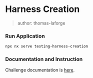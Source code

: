 # Harness Creation

> author: thomas-laforge

### Run Application

```bash
npx nx serve testing-harness-creation
```

### Documentation and Instruction

Challenge documentation is [here](https://angular-challenges.vercel.app/challenges/testing/24-harness-creation/).
